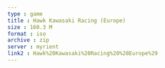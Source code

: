 ```yaml
---
type : game
title : Hawk Kawasaki Racing (Europe)
size : 160.3 M
format : iso
archive : zip
server : myrient
link2 : Hawk%20Kawasaki%20Racing%20%28Europe%29
---
```

